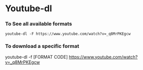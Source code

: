 # Youtube-dl
### To See all available formats
```
youtube-dl -F https://www.youtube.com/watch?v=_q8MrPKEgcw
```
### To download a specific format
youtube-dl -f [FORMAT CODE] https://www.youtube.com/watch?v=_q8MrPKEgcw